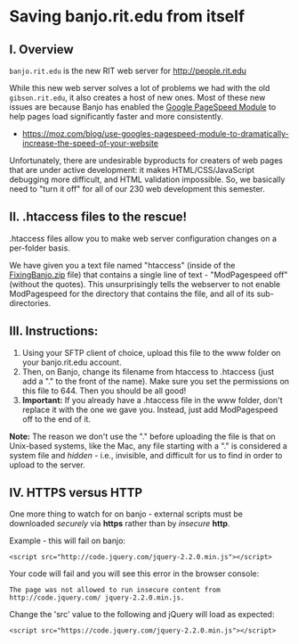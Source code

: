 # Saving banjo.rit.edu from itself
## I. Overview
`banjo.rit.edu` is the new RIT web server for http://people.rit.edu

While this new web server solves a lot of problems we had with the old `gibson.rit.edu`, it also creates a host of new ones. 
Most of these new issues are because Banjo has enabled the [Google PageSpeed Module](https://www.modpagespeed.com) to help pages load significantly faster and more consistently. 

+ https://moz.com/blog/use-googles-pagespeed-module-to-dramatically-increase-the-speed-of-your-website

Unfortunately, there are undesirable byproducts for creaters of web pages that are under active development: it makes HTML/CSS/JavaScript debugging more difficult, and HTML validation impossible. So, we basically need to "turn it off" for all of our 230 web development this semester.

## II. .htaccess files to the rescue!

.htaccess files allow you to make web server configuration changes on a per-folder basis. 

We have given you a text file named "htaccess" (inside of the [FixingBanjo.zip](FixingBanjo.zip) file) that contains a single line of text - "ModPagespeed off" (without the quotes). This unsurprisingly tells the webserver to not enable ModPagespeed for the directory that contains the file, and all of its sub-directories.

## III. Instructions:
1. Using your SFTP client of choice, upload this file to the www folder on your banjo.rit.edu account.
2. Then, on Banjo, change its filename from htaccess to .htaccess (just add a "." to the front of the name). Make sure you set the permissions on this file to 644. Then you should be all good!
3. **Important:** If you already have a .htaccess file in the www folder, don't replace it with the one we gave you. Instead, just add ModPagespeed off to the end of it.

**Note:** The reason we don't use the "." before uploading the file is that on Unix-based systems, like the Mac, any file starting with a "." is considered a system file and *hidden* - i.e., invisible, and difficult for us to find in order to upload to the server.

## IV. HTTPS versus HTTP
One more thing to watch for on banjo - external scripts must be downloaded *securely* via **https** rather than by *insecure* **http**.

Example - this will fail on banjo:

`<script src="http://code.jquery.com/jquery-2.2.0.min.js"></script>`

Your code will fail and you will see this error in the browser console:

`The page was not allowed to run insecure content from http://code.jquery.com/
jquery-2.2.0.min.js.`

Change the 'src' value to the following and jQuery will load as expected:

`<script src="https://code.jquery.com/jquery-2.2.0.min.js"></script>`
